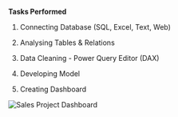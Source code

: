 <b> Tasks Performed </b>

  1. Connecting Database (SQL, Excel, Text, Web)
   
  2. Analysing Tables & Relations
   
  3. Data Cleaning - Power Query Editor (DAX)
   
  4. Developing Model
     
  5. Creating Dashboard


![Sales Project Dashboard](https://github.com/prithvirajh98/Power-BI-Projects/assets/127682525/885cd7ab-5a2d-408c-85d4-4b94c35a3f78)
